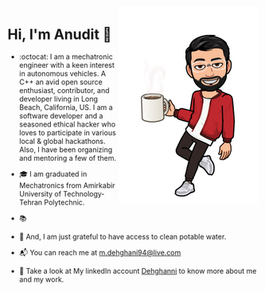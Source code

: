 <img align="right" src="https://github.com/anuditverma/anuditverma/blob/master/Anudit-Coffee.png" alt="Anudit's Avatar with a Coffee Mug"/>

# Hi, I'm Anudit 👋

- :octocat: I am a mechatronic engineer with a keen interest in autonomous vehicles. A C++ an avid open source enthusiast, contributor, and developer living in Long Beach, California, US. I am a software developer and a seasoned ethical hacker who loves to participate in various local & global hackathons. Also, I have been organizing and mentoring a few of them.

- :mortar_board: I am graduated in Mechatronics from Amirkabir University of Technology-Tehran Polytechnic.

- :books: 

- :seedling: And, I am just grateful to have access to clean potable water.

- :mailbox_with_mail: You can reach me at <a target="_blank" href="mailto:m.dehghani94@live.com">m.dehghani94@live.com</a>

- :rocket: Take a look at My linkedIn account <a target="_blank" href="https://www.linkedin.com/in/dehghanni">Dehghanni</a> to know more about me and my work. 
